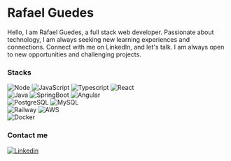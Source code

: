 <div>  
  <h1>
    Rafael Guedes
  </h1>
  
  <p>
    Hello, I am Rafael Guedes, a full stack web developer. Passionate about technology,
    I am always seeking new learning experiences and connections. Connect with me on LinkedIn,
    and let's talk. I am     always open to new opportunities and challenging projects.
  </p>
</div>

<div>
  <h3>Stacks</h3>
  <img alt="Node" src="https://img.shields.io/badge/Node.js-43853D?style=for-the-badge&logo=node.js&logoColor=white">
  <img alt="JavaScript" src="https://img.shields.io/badge/JavaScript-323330?style=for-the-badge&logo=javascript&logoColor=F7DF1E">
  <img alt="Typescript" src="https://img.shields.io/badge/TypeScript-007ACC?style=for-the-badge&logo=typescript&logoColor=white">
  <img alt="React" src="https://img.shields.io/badge/React-20232A?style=for-the-badge&logo=react&logoColor=61DAFB">
  <br />
  <img alt="Java" src="https://img.shields.io/badge/Java-ED8B00?style=for-the-badge&logo=openjdk&logoColor=white">
  <img alt="SpringBoot" src="https://img.shields.io/badge/Spring_Boot-6DB33F?style=for-the-badge&logo=spring-boot&logoColor=white">
  <img alt="Angular" src="https://img.shields.io/badge/Angular-DD0031?style=for-the-badge&logo=angular&logoColor=white">
  <br />
  <img alt="PostgreSQL" src="https://img.shields.io/badge/PostgreSQL-316192?style=for-the-badge&logo=postgresql&logoColor=white">
  <img alt="MySQL" src="https://img.shields.io/badge/MySQL-00000F?style=for-the-badge&logo=mysql&logoColor=white">
  <br />
  <img alt="Railway" src="https://img.shields.io/badge/Railway-131415?style=for-the-badge&logo=railway&logoColor=white">
  <img alt="AWS" src="https://img.shields.io/badge/AWS-%23FF9900.svg?style=for-the-badge&logo=amazon-aws&logoColor=white">
  <br />
  <img alt="Docker" src="https://img.shields.io/badge/docker-%230db7ed.svg?style=for-the-badge&logo=docker&logoColor=white">
</div>

<div>

  <h3>Contact me</h3>
  
  <a href="https://www.linkedin.com/in/rafael-magalh%C3%A3es-guedes/" target="_blank">
    <img src="https://img.shields.io/badge/LinkedIn-0077B5?style=for-the-badge&logo=linkedin&logoColor=white" alt="Linkedin">
  </a>
</div>

